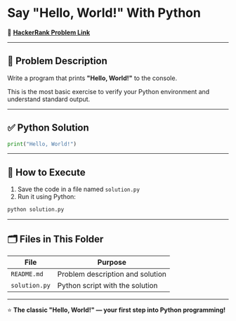 # Say "Hello, World!" With Python

🔗 **[HackerRank Problem Link](https://www.hackerrank.com/challenges/py-hello-world/problem?isFullScreen=true)**

---

## 📖 Problem Description

Write a program that prints **"Hello, World!"** to the console.

This is the most basic exercise to verify your Python environment and understand standard output.

---

## ✅ Python Solution

```python
print("Hello, World!")
```

---

## 🚀 How to Execute

1. Save the code in a file named `solution.py`
2. Run it using Python:

```bash
python solution.py
```

---

## 🗂️ Files in This Folder

| File           | Purpose                           |
|----------------|-----------------------------------|
| `README.md`    | Problem description and solution  |
| `solution.py`  | Python script with the solution   |

---

⭐ **The classic "Hello, World!" — your first step into Python programming!**
